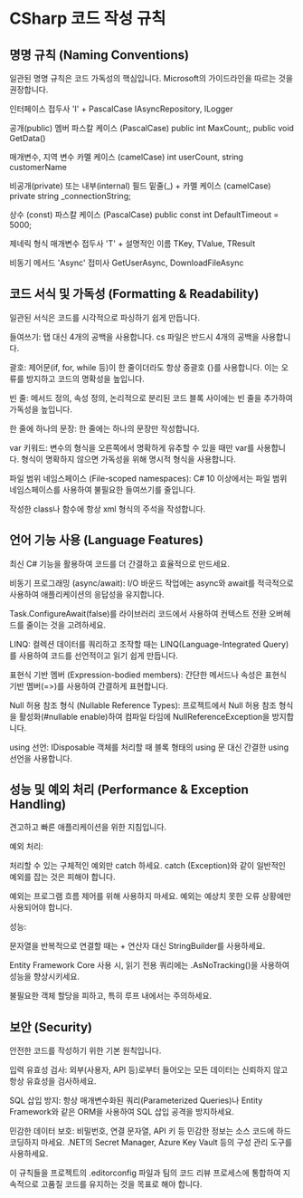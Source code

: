 # CSharp 코드 작성 규칙

## 명명 규칙 (Naming Conventions)

일관된 명명 규칙은 코드 가독성의 핵심입니다. Microsoft의 가이드라인을 따르는 것을 권장합니다.

인터페이스 접두사 'I' + PascalCase IAsyncRepository, ILogger

공개(public) 멤버 파스칼 케이스 (PascalCase) public int MaxCount;, public void GetData()

매개변수, 지역 변수 카멜 케이스 (camelCase) int userCount, string customerName

비공개(private) 또는 내부(internal) 필드 밑줄(_) + 카멜 케이스 (camelCase) private string _connectionString;

상수 (const) 파스칼 케이스 (PascalCase) public const int DefaultTimeout = 5000;

제네릭 형식 매개변수 접두사 'T' + 설명적인 이름 TKey, TValue, TResult

비동기 메서드 'Async' 접미사 GetUserAsync, DownloadFileAsync

## 코드 서식 및 가독성 (Formatting & Readability)

일관된 서식은 코드를 시각적으로 파싱하기 쉽게 만듭니다.

들여쓰기: 탭 대신 4개의 공백을 사용합니다. cs 파일은 반드시 4개의 공백을 사용합니다.

괄호: 제어문(if, for, while 등)이 한 줄이더라도 항상 중괄호 {}를 사용합니다. 이는 오류를 방지하고 코드의 명확성을 높입니다.

빈 줄: 메서드 정의, 속성 정의, 논리적으로 분리된 코드 블록 사이에는 빈 줄을 추가하여 가독성을 높입니다.

한 줄에 하나의 문장: 한 줄에는 하나의 문장만 작성합니다.

var 키워드: 변수의 형식을 오른쪽에서 명확하게 유추할 수 있을 때만 var를 사용합니다. 형식이 명확하지 않으면 가독성을 위해 명시적 형식을 사용합니다.

파일 범위 네임스페이스 (File-scoped namespaces): C# 10 이상에서는 파일 범위 네임스페이스를 사용하여 불필요한 들여쓰기를 줄입니다.

작성한 class나 함수에 항상 xml 형식의 주석을 작성합니다.

## 언어 기능 사용 (Language Features)

최신 C# 기능을 활용하여 코드를 더 간결하고 효율적으로 만드세요.

비동기 프로그래밍 (async/await): I/O 바운드 작업에는 async와 await를 적극적으로 사용하여 애플리케이션의 응답성을 유지합니다.

Task.ConfigureAwait(false)를 라이브러리 코드에서 사용하여 컨텍스트 전환 오버헤드를 줄이는 것을 고려하세요.

LINQ: 컬렉션 데이터를 쿼리하고 조작할 때는 LINQ(Language-Integrated Query)를 사용하여 코드를 선언적이고 읽기 쉽게 만듭니다.

표현식 기반 멤버 (Expression-bodied members): 간단한 메서드나 속성은 표현식 기반 멤버(=>)를 사용하여 간결하게 표현합니다.

Null 허용 참조 형식 (Nullable Reference Types): 프로젝트에서 Null 허용 참조 형식을 활성화(#nullable enable)하여 컴파일 타임에 NullReferenceException을 방지합니다.

using 선언: IDisposable 객체를 처리할 때 블록 형태의 using 문 대신 간결한 using 선언을 사용합니다.

## 성능 및 예외 처리 (Performance & Exception Handling)

견고하고 빠른 애플리케이션을 위한 지침입니다.

예외 처리:

처리할 수 있는 구체적인 예외만 catch 하세요. catch (Exception)와 같이 일반적인 예외를 잡는 것은 피해야 합니다.

예외는 프로그램 흐름 제어를 위해 사용하지 마세요. 예외는 예상치 못한 오류 상황에만 사용되어야 합니다.

성능:

문자열을 반복적으로 연결할 때는 + 연산자 대신 StringBuilder를 사용하세요.

Entity Framework Core 사용 시, 읽기 전용 쿼리에는 .AsNoTracking()을 사용하여 성능을 향상시키세요.

불필요한 객체 할당을 피하고, 특히 루프 내에서는 주의하세요.

## 보안 (Security)

안전한 코드를 작성하기 위한 기본 원칙입니다.

입력 유효성 검사: 외부(사용자, API 등)로부터 들어오는 모든 데이터는 신뢰하지 않고 항상 유효성을 검사하세요.

SQL 삽입 방지: 항상 매개변수화된 쿼리(Parameterized Queries)나 Entity Framework와 같은 ORM을 사용하여 SQL 삽입 공격을 방지하세요.

민감한 데이터 보호: 비밀번호, 연결 문자열, API 키 등 민감한 정보는 소스 코드에 하드코딩하지 마세요. .NET의 Secret Manager, Azure Key Vault 등의 구성 관리 도구를 사용하세요.

이 규칙들을 프로젝트의 .editorconfig 파일과 팀의 코드 리뷰 프로세스에 통합하여 지속적으로 고품질 코드를 유지하는 것을 목표로 해야 합니다.
